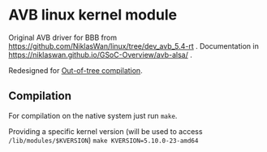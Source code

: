 # AVB linux kernel module

Original AVB driver for BBB from https://github.com/NiklasWan/linux/tree/dev_avb_5.4-rt .
Documentation in https://niklaswan.github.io/GSoC-Overview/avb-alsa/ .

Redesigned for [Out-of-tree compilation](https://docs.kernel.org/kbuild/modules.html).

## Compilation

For compilation on the native system just run ``make``.

Providing a specific kernel version (will be used to access `/lib/modules/$KVERSION`)
``make KVERSION=5.10.0-23-amd64``
